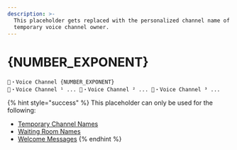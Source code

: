 ```yaml
---
description: >-
  This placeholder gets replaced with the personalized channel name of the
  temporary voice channel owner.
---
```


# {NUMBER\_EXPONENT}

```
🦔・Voice Channel {NUMBER_EXPONENT}
🦔・Voice Channel ¹ ... 🦔・Voice Channel ² ... 🦔・Voice Channel ³ ...
```

{% hint style="success" %}
This placeholder can only be used for the following:

* [Temporary Channel Names](../creator/overview/name.md)
* [Waiting Room Names](../creator/customization/waiting-room-name.md)
* [Welcome Messages](../creator/customization/welcome-message.md)
{% endhint %}
